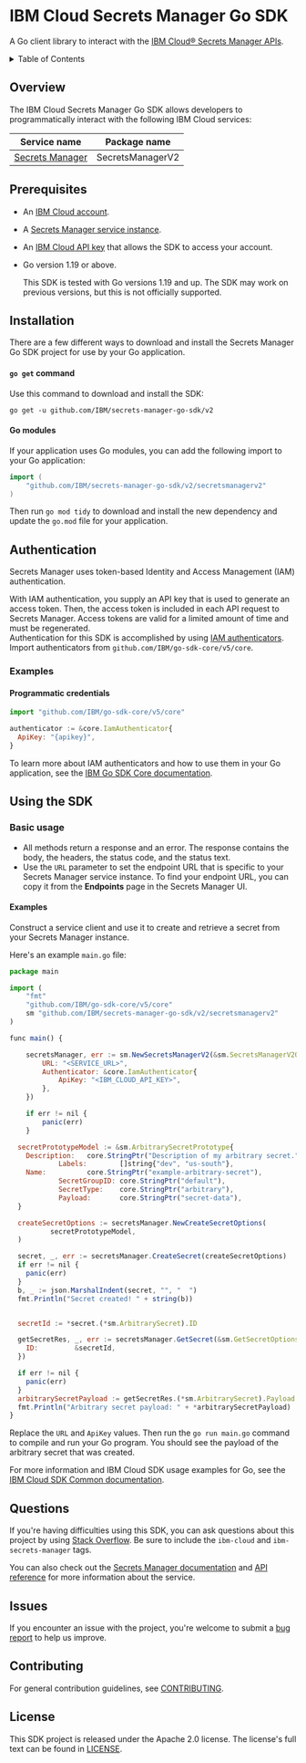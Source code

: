 # IBM Cloud Secrets Manager Go SDK
A Go client library to interact with the [IBM Cloud® Secrets Manager APIs](https://cloud.ibm.com/apidocs/secrets-manager).

<details>
<summary>Table of Contents</summary>

* [Overview](#overview)
* [Prerequisites](#prerequisites)
* [Installation](#installation)
* [Authentication](#authentication)
* [Using the SDK](#using-the-sdk)
* [Questions](#questions)
* [Issues](#issues)
* [Contributing](#contributing)
* [License](#license)
</details>

## Overview
The IBM Cloud Secrets Manager Go SDK allows developers to programmatically interact with the following IBM Cloud services:

| Service name                                                     | Package name     |
|------------------------------------------------------------------|------------------|
| [Secrets Manager](https://cloud.ibm.com/apidocs/secrets-manager) | SecretsManagerV2 |

## Prerequisites

- An [IBM Cloud account](https://cloud.ibm.com/registration).
- A [Secrets Manager service instance](https://cloud.ibm.com/catalog/services/secrets-manager).
- An [IBM Cloud API key](https://cloud.ibm.com/iam/apikeys) that allows the SDK to access your account. 
- Go version 1.19 or above. 

  This SDK is tested with Go versions 1.19 and up. The SDK may work on previous versions, but this is not officially supported.

## Installation
There are a few different ways to download and install the Secrets Manager Go SDK project for use by your Go application.

#### `go get` command  
Use this command to download and install the SDK:

```
go get -u github.com/IBM/secrets-manager-go-sdk/v2
```

#### Go modules  
If your application uses Go modules, you can add the following import to your Go application:

```go
import (
	"github.com/IBM/secrets-manager-go-sdk/v2/secretsmanagerv2"
)
```

Then run `go mod tidy` to download and install the new dependency and update the `go.mod` file for your application.

## Authentication

Secrets Manager uses token-based Identity and Access Management (IAM) authentication.  

With IAM authentication, you supply an API key that is used to generate an access token. Then, the access token is included in each API request to Secrets Manager. Access tokens are valid for a limited amount of time and must be regenerated.  
Authentication for this SDK is accomplished by using [IAM authenticators](https://github.com/IBM/ibm-cloud-sdk-common/blob/master/README.md#authentication). Import authenticators from `github.com/IBM/go-sdk-core/v5/core`.

### Examples
#### Programmatic credentials

```js
import "github.com/IBM/go-sdk-core/v5/core"

authenticator := &core.IamAuthenticator{
  ApiKey: "{apikey}",
}
```
To learn more about IAM authenticators and how to use them in your Go application, see the [IBM Go SDK Core documentation](https://github.com/IBM/go-sdk-core/blob/master/Authentication.md).

## Using the SDK

### Basic usage

- All methods return a response and an error. The response contains the body, the headers, the status code, and the status text.
- Use the `URL` parameter to set the endpoint URL that is specific to your Secrets Manager service instance. To find your endpoint URL, you can copy it from the **Endpoints** page in the Secrets Manager UI.

#### Examples

Construct a service client and use it to create and retrieve a secret from your Secrets Manager instance.

Here's an example `main.go` file:

```js
package main

import (
    "fmt"
    "github.com/IBM/go-sdk-core/v5/core"
    sm "github.com/IBM/secrets-manager-go-sdk/v2/secretsmanagerv2"
)

func main() {

    secretsManager, err := sm.NewSecretsManagerV2(&sm.SecretsManagerV2Options{
        URL: "<SERVICE_URL>",
        Authenticator: &core.IamAuthenticator{
            ApiKey: "<IBM_CLOUD_API_KEY>",
        },
    })

    if err != nil {
        panic(err)
    }

  secretPrototypeModel := &sm.ArbitrarySecretPrototype{
    Description:   core.StringPtr("Description of my arbitrary secret."),
            Labels:        []string{"dev", "us-south"},
    Name:          core.StringPtr("example-arbitrary-secret"),
            SecretGroupID: core.StringPtr("default"),
            SecretType:    core.StringPtr("arbitrary"),
            Payload:       core.StringPtr("secret-data"),
  }

  createSecretOptions := secretsManager.NewCreateSecretOptions(
          secretPrototypeModel,
  )

  secret, _, err := secretsManager.CreateSecret(createSecretOptions)
  if err != nil {
    panic(err)
  }
  b, _ := json.MarshalIndent(secret, "", "  ")
  fmt.Println("Secret created! " + string(b))


  secretId := *secret.(*sm.ArbitrarySecret).ID

  getSecretRes, _, err := secretsManager.GetSecret(&sm.GetSecretOptions{
    ID:         &secretId,
  })

  if err != nil {
    panic(err)
  }
  arbitrarySecretPayload := getSecretRes.(*sm.ArbitrarySecret).Payload
  fmt.Println("Arbitrary secret payload: " + *arbitrarySecretPayload)
}
```

Replace the `URL` and `ApiKey` values. Then run the `go run main.go` command to compile and run your Go program. You should see the payload of the arbitrary secret that was created.

For more information and IBM Cloud SDK usage examples for Go, see the [IBM Cloud SDK Common documentation](https://github.com/IBM/ibm-cloud-sdk-common/blob/master/README.md).  

## Questions

If you're having difficulties using this SDK, you can ask questions about this project by using [Stack Overflow](https://stackoverflow.com/questions/tagged/ibm-secrets-manager). Be sure to include the `ibm-cloud` and `ibm-secrets-manager` tags.

You can also check out the [Secrets Manager documentation](https://cloud.ibm.com/docs/secrets-manager) and [API reference](https://cloud.ibm.com/apidocs/secrets-manager) for more information about the service.

## Issues

If you encounter an issue with the project, you're welcome to submit a [bug report](https://github.com/IBM/secrets-manager-go-sdk/issues) to help us improve.

## Contributing
For general contribution guidelines, see [CONTRIBUTING](CONTRIBUTING.md).

## License

This SDK project is released under the Apache 2.0 license. The license's full text can be found in [LICENSE](LICENSE).
